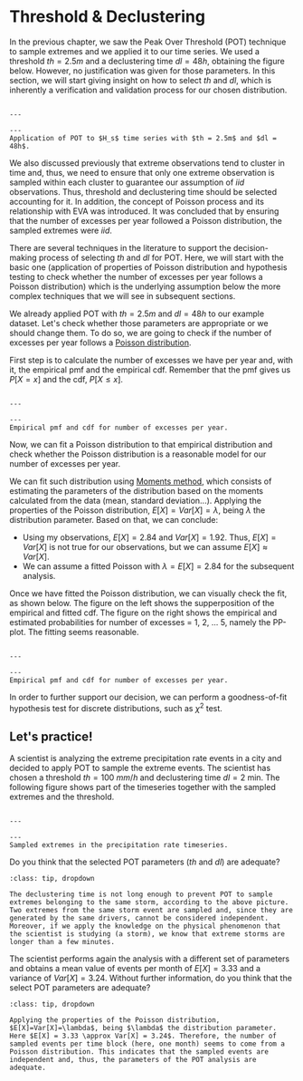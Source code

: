 
# Threshold & Declustering

In the previous chapter, we saw the Peak Over Threshold (POT) technique to sample extremes and we applied it to our time series. We used a threshold $th = 2.5m$ and a declustering time $dl = 48h$, obtaining the figure below. However, no justification was given for those parameters. In this section, we will start giving insight on how to select $th$ and $dl$, which is inherently a verification and validation process for our chosen distribution.

```{figure} ../figures/EVA/POT.png

---

---
Application of POT to $H_s$ time series with $th = 2.5m$ and $dl = 48h$.
```

We also discussed previously that extreme observations tend to cluster in time and, thus, we need to ensure that only one extreme observation is sampled within each cluster to guarantee our assumption of *iid* observations. Thus, threshold and declustering time should be selected accounting for it. In addition, the concept of Poisson process and its relationship with EVA was introduced. It was concluded that by ensuring that the number of excesses per year followed a Poisson distribution, the sampled extremes were *iid*. 

There are several techniques in the literature to support the decision-making process of selecting $th$ and $dl$ for POT. Here, we will start with the basic one (application of properties of Poisson distribution and hypothesis testing to check whether the number of excesses per year follows a Poisson distribution) which is the underlying assumption below the more complex techniques that we will see in subsequent sections.

We already applied POT with $th = 2.5m$ and $dl=48h$ to our example dataset. Let's check whether those parameters are appropriate or we should change them. To do so, we are going to check if the number of excesses per year follows a [Poisson distribution](Poisson).

First step is to calculate the number of excesses we have per year and, with it, the empirical pmf and the empirical cdf. Remember that the pmf gives us $P[X=x]$ and the cdf, $P[X \leq x]$. 

```{figure} ../figures/EVA/nexcess.png

---

---
Empirical pmf and cdf for number of excesses per year.
```

Now, we can fit a Poisson distribution to that empirical distribution and check whether the Poisson distribution is a reasonable model for our number of excesses per year.

We can fit such distribution using [Moments method](prob_moments), which consists of estimating the parameters of the distribution based on the moments calculated from the data (mean, standard deviation...). Applying the properties of the Poisson distribution, $E[X]=Var[X]=\lambda$, being $\lambda$ the distribution parameter. Based on that, we can conclude:
- Using my observations, $E[X]=2.84$ and $Var[X]= 1.92$. Thus, $E[X]=Var[X]$ is not true for our observations, but we can assume $E[X]\approx Var[X]$.
- We can assume a fitted Poisson with $\lambda = E[X]= 2.84$ for the subsequent analysis.

Once we have fitted the Poisson distribution, we can visually check the fit, as shown below. The figure on the left shows the supperposition of the empirical and fitted cdf. The figure on the right shows the empirical and estimated probabilities for number of excesses = 1, 2, ... 5, namely the PP-plot. The fitting seems reasonable.

```{figure} ../figures/EVA/gof_poisson.png

---

---
Empirical pmf and cdf for number of excesses per year.
```

In order to further support our decision, we can perform a goodness-of-fit hypothesis test for discrete distributions, such as $\chi^2$ test.

## Let's practice!

A scientist is analyzing the extreme precipitation rate events in a city and decided to apply POT to sample the extreme events. The scientist has chosen a threshold $th=100 \ mm/h$ and declustering time $dl= 2$ min. The following figure shows part of the timeseries together with the sampled extremes and the threshold.

```{figure} ../figures/EVA/sampling_exercise.png

---

---
Sampled extremes in the precipitation rate timeseries.
```

Do you think that the selected POT parameters ($th$ and $dl$) are adequate?

```{admonition} Answer
:class: tip, dropdown

The declustering time is not long enough to prevent POT to sample extremes belonging to the same storm, according to the above picture. Two extremes from the same storm event are sampled and, since they are generated by the same drivers, cannot be considered independent. Moreover, if we apply the knowledge on the physical phenomenon that the scientist is studying (a storm), we know that extreme storms are longer than a few minutes.

```

The scientist performs again the analysis with a different set of parameters and obtains a mean value of events per month of $E[X]=3.33$ and a variance of $Var[X]= 3.24$. Without further information, do you think that the select POT parameters are adequate?

```{admonition} Answer
:class: tip, dropdown

Applying the properties of the Poisson distribution, $E[X]=Var[X]=\lambda$, being $\lambda$ the distribution parameter. Here $E[X] = 3.33 \approx Var[X] = 3.24$. Therefore, the number of sampled events per time block (here, one month) seems to come from a Poisson distribution. This indicates that the sampled events are independent and, thus, the parameters of the POT analysis are adequate.


```